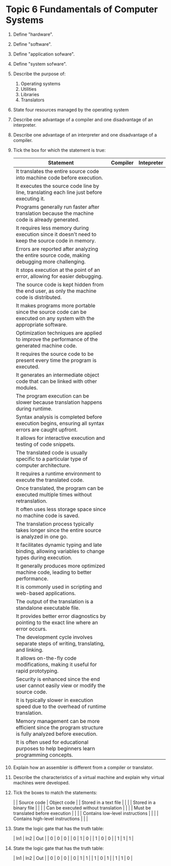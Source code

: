 # Topic 6 Fundamentals of Computer Systems

1. Define "hardware".
1. Define "software".
1. Define "application sofware".
1. Define "system sofware".
1. Describe the purpose of:
    1. Operating systems
    1. Utilities
    1. Libraries
    1. Translators
1. State four resources managed by the operating system
1. Describe one advantage of a compiler and one disadvantage of an interpreter.
1. Describe one advantage of an interpreter and one disadvantage of a compiler.
1. Tick the box for which the statement is true:

    | Statement | Compiler | Intepreter |
    |-----------|----------|------------|
    | It translates the entire source code into machine code before execution. |  |  |
    | It executes the source code line by line, translating each line just before executing it. |  |  |
    | Programs generally run faster after translation because the machine code is already generated. |  |  |
    | It requires less memory during execution since it doesn't need to keep the source code in memory. |  |  |
    | Errors are reported after analyzing the entire source code, making debugging more challenging. |  |  |
    | It stops execution at the point of an error, allowing for easier debugging. |  |  |
    | The source code is kept hidden from the end user, as only the machine code is distributed. |  |  |
    | It makes programs more portable since the source code can be executed on any system with the appropriate software. |  |  |
    | Optimization techniques are applied to improve the performance of the generated machine code. |  |  |
    | It requires the source code to be present every time the program is executed. |  |  |
    | It generates an intermediate object code that can be linked with other modules. |  |  |
    | The program execution can be slower because translation happens during runtime. |  |  |
    | Syntax analysis is completed before execution begins, ensuring all syntax errors are caught upfront. |  |  |
    | It allows for interactive execution and testing of code snippets. |  |  |
    | The translated code is usually specific to a particular type of computer architecture. |  |  |
    | It requires a runtime environment to execute the translated code. |  |  |
    | Once translated, the program can be executed multiple times without retranslation. |  |  |
    | It often uses less storage space since no machine code is saved. |  |  |
    | The translation process typically takes longer since the entire source is analyzed in one go. |  |  |
    | It facilitates dynamic typing and late binding, allowing variables to change types during execution. |  |  |
    | It generally produces more optimized machine code, leading to better performance. |  |  |
    | It is commonly used in scripting and web-based applications. |  |  |
    | The output of the translation is a standalone executable file. |  |  |
    | It provides better error diagnostics by pointing to the exact line where an error occurs. |  |  |
    | The development cycle involves separate steps of writing, translating, and linking. |  |  |
    | It allows on-the-fly code modifications, making it useful for rapid prototyping. |  |  |
    | Security is enhanced since the end user cannot easily view or modify the source code. |  |  |
    | It is typically slower in execution speed due to the overhead of runtime translation. |  |  |
    | Memory management can be more efficient since the program structure is fully analyzed before execution. |  |  |
    | It is often used for educational purposes to help beginners learn programming concepts. |  |  |

1. Explain how an assembler is different from a compiler or translator.
1. Describe the characteristics of a virtual machine and explain why virtual machines were developed.
1. Tick the boxes to match the statements:

    |  | Source code | Object code |
    | Stored in a text file |  |  |
    | Stored in a binary file |  |  |
    | Can be executed without translation |  |  |
    | Must be translated before execution |  |  |
    | Contains low-level instructions |  |  |
    | Contains high-level instructions |  |  |
1.  State the logic gate that has the truth table:

    | In1 | In2 | Out |
    | 0 | 0 | 0 |
    | 0 | 1 | 0 |
    | 1 | 0 | 0 |
    | 1 | 1 | 1 |

1.  State the logic gate that has the truth table:

    | In1 | In2 | Out |
    | 0 | 0 | 0 |
    | 0 | 1 | 1 |
    | 1 | 0 | 1 |
    | 1 | 1 | 0 |

